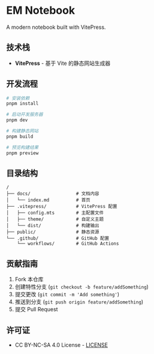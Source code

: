 # EM Notebook

A modern notebook built with VitePress.

## 技术栈

- **VitePress** - 基于 Vite 的静态网站生成器

## 开发流程

```bash
# 安装依赖
pnpm install

# 启动开发服务器
pnpm dev

# 构建静态网站
pnpm build

# 预览构建结果
pnpm preview
```

## 目录结构

```
/
├── docs/                 # 文档内容
│   └── index.md          # 首页
├── .vitepress/           # VitePress 配置
│   ├── config.mts        # 主配置文件
│   ├── theme/            # 自定义主题
│   └── dist/             # 构建输出
├── public/               # 静态资源
└── .github/              # GitHub 配置
    └── workflows/        # GitHub Actions
```

## 贡献指南

1. Fork 本仓库
2. 创建特性分支 (`git checkout -b feature/addSomething`)
3. 提交更改 (`git commit -m 'Add something'`)
4. 推送到分支 (`git push origin feature/addSomething`)
5. 提交 Pull Request

## 许可证

- CC BY-NC-SA 4.0 License - [LICENSE](LICENSE) 